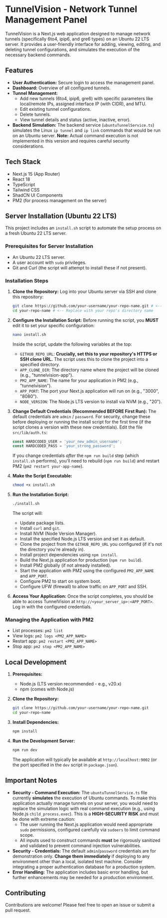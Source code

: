 
# TunnelVision - Network Tunnel Management Panel

TunnelVision is a Next.js web application designed to manage network tunnels (specifically 6to4, ipip6, and gre6 types) on an Ubuntu 22 LTS server. It provides a user-friendly interface for adding, viewing, editing, and deleting tunnel configurations, and simulates the execution of the necessary backend commands.

## Features

*   **User Authentication:** Secure login to access the management panel.
*   **Dashboard:** Overview of all configured tunnels.
*   **Tunnel Management:**
    *   Add new tunnels (6to4, ipip6, gre6) with specific parameters like local/remote IPs, assigned interface IP (with CIDR), and MTU.
    *   Edit existing tunnel configurations.
    *   Delete tunnels.
    *   View tunnel details and status (active, inactive, error).
*   **Backend Simulation:** The backend service (`ubuntuTunnelService.ts`) simulates the Linux `ip tunnel` and `ip link` commands that would be run on an Ubuntu server. **Note:** Actual command execution is not implemented in this version and requires careful security considerations.

## Tech Stack

*   Next.js 15 (App Router)
*   React 18
*   TypeScript
*   Tailwind CSS
*   ShadCN UI Components
*   PM2 (for process management on the server)

## Server Installation (Ubuntu 22 LTS)

This project includes an `install.sh` script to automate the setup process on a fresh Ubuntu 22 LTS server.

### Prerequisites for Server Installation

*   An Ubuntu 22 LTS server.
*   A user account with `sudo` privileges.
*   Git and Curl (the script will attempt to install these if not present).

### Installation Steps

1.  **Clone the Repository:**
    Log into your Ubuntu server via SSH and clone this repository:
    ```bash
    git clone https://github.com/your-username/your-repo-name.git # <-- Replace with your actual repo URL
    cd your-repo-name # <-- Replace with your repo's directory name
    ```

2.  **Configure the Installation Script:**
    Before running the script, you **MUST** edit it to set your specific configuration:
    ```bash
    nano install.sh
    ```
    Inside the script, update the following variables at the top:
    *   `GITHUB_REPO_URL`: **Crucially, set this to your repository's HTTPS or SSH clone URL.** The script uses this to clone the project into a specified directory.
    *   `APP_CLONE_DIR`: The directory name where the project will be cloned (e.g., "tunnelvision-app").
    *   `PM2_APP_NAME`: The name for your application in PM2 (e.g., "tunnelvision").
    *   `APP_PORT`: The port your Next.js application will run on (e.g., "3000", "8080").
    *   `NODE_VERSION`: The Node.js LTS version to install via NVM (e.g., "20").

3.  **Change Default Credentials (Recommended BEFORE First Run):**
    The default credentials are `admin` / `password`. For security, change these before deploying or running the install script for the first time (if the script clones a version with these new credentials).
    Edit the file `src/lib/auth.ts`:
    ```typescript
    const HARDCODED_USER = 'your_new_admin_username';
    const HARDCODED_PASS = 'your_strong_password';
    ```
    If you change credentials *after* the `npm run build` step (which `install.sh` performs), you'll need to rebuild (`npm run build`) and restart PM2 (`pm2 restart your-app-name`).

4.  **Make the Script Executable:**
    ```bash
    chmod +x install.sh
    ```

5.  **Run the Installation Script:**
    ```bash
    ./install.sh
    ```
    The script will:
    *   Update package lists.
    *   Install `curl` and `git`.
    *   Install NVM (Node Version Manager).
    *   Install the specified Node.js LTS version and set it as default.
    *   Clone the project from the `GITHUB_REPO_URL` you configured (if it's not the directory you're already in).
    *   Install project dependencies using `npm install`.
    *   Build the Next.js application for production (`npm run build`).
    *   Install PM2 globally (if not already installed).
    *   Start the application with PM2 using the configured `PM2_APP_NAME` and `APP_PORT`.
    *   Configure PM2 to start on system boot.
    *   Configure UFW (firewall) to allow traffic on `APP_PORT` and SSH.

6.  **Access Your Application:**
    Once the script completes, you should be able to access TunnelVision at `http://<your_server_ip>:<APP_PORT>`. Log in with the configured credentials.

### Managing the Application with PM2

*   List processes: `pm2 list`
*   View logs: `pm2 logs <PM2_APP_NAME>`
*   Restart app: `pm2 restart <PM2_APP_NAME>`
*   Stop app: `pm2 stop <PM2_APP_NAME>`

## Local Development

1.  **Prerequisites:**
    *   Node.js (LTS version recommended - e.g., v20.x)
    *   npm (comes with Node.js)

2.  **Clone the Repository:**
    ```bash
    git clone https://github.com/your-username/your-repo-name.git
    cd your-repo-name
    ```

3.  **Install Dependencies:**
    ```bash
    npm install
    ```

4.  **Run the Development Server:**
    ```bash
    npm run dev
    ```
    The application will typically be available at `http://localhost:9002` (or the port specified in the `dev` script in `package.json`).

## Important Notes

*   **Security - Command Execution:** The `ubuntuTunnelService.ts` file currently **simulates** the execution of Ubuntu commands. To make this application actually manage tunnels on your server, you would need to replace the simulation logic with real command execution (e.g., using Node.js `child_process.exec`). This is a **HIGH-SECURITY RISK** and must be done with extreme caution:
    *   The user running the Next.js application would need appropriate `sudo` permissions, configured carefully via `sudoers` to limit command scope.
    *   All inputs used to construct commands **must** be rigorously sanitized and validated to prevent command injection vulnerabilities.
*   **Security - Credentials:** The default `admin`/`password` credentials are for demonstration only. **Change them immediately** if deploying to any environment other than a local, isolated test machine. Consider integrating a proper authentication database for a production system.
*   **Error Handling:** The application includes basic error handling, but further enhancements may be needed for a production environment.

## Contributing

Contributions are welcome! Please feel free to open an issue or submit a pull request.
```
